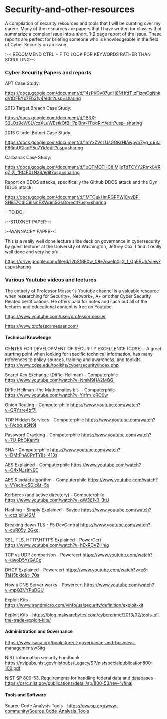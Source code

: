 # Security-and-other-resources
A compilation of security resources and tools that I will be curating over my career. Many of the resources are papers that I have written for classes that summarize a complex issue into a short, 1-2 page report of the issue. These reports are perfect for briefing someone who is knowledgeable in the field of Cyber Security on an issue.

:--I RECOMMEND CTRL + F TO LOOK FOR KEYWORDS RATHER THAN SCROLLING--:

### **Cyber Security Papers and reports**

APT Case Study:

https://docs.google.com/document/d/14sPKOv07uqH8NHfdT_zFizmCqNhkdVtDFBYx7Fb3fy4/edit?usp=sharing

2013 Target Breach Case Study:

https://docs.google.com/document/d/1BRX-32LOz9eW0LVczXLuWEstkOfBH7pj3nr-7FbqRiY/edit?usp=sharing

2013 Citadel Botnet Case Study:

https://docs.google.com/document/d/1mYxZVcLUsGGKrHlAwpybZyg_d63JF86mUClcdY5u7Yk/edit?usp=sharing

Carbanak Case Study:

https://docs.google.com/document/d/1oQTMQTHC8IMjiqTdTCYY2Rmk0VRqZI2j_fRf4E0zNz8/edit?usp=sharing

Report on DDOS attacks, specifically the Github DDOS attack and the Dyn DDOS attack:

https://docs.google.com/document/d/1MTOukHmRGPPWjCyvBP-SHii57C4IC9lsmEXWqm5GsGo/edit?usp=sharing

--TO DO--

:--STUXNET PAPER--:

:--WANNACRY PAPER--:

This is a really well done lecture slide deck on governance in cybersecurity by guest lecturer at the University of Washington, Jeffrey Cox, I find it really well done and very helpful.

https://drive.google.com/file/d/12bSfBE0w_08e7paeIp0jjG_f_GpFRUlr/view?usp=sharing

### **Various Youtube videos and lectures**

The entirety of Professor Messer's Youtube channel is a valuable resource when researching for Security+, Network+, A+ or other Cyber Security Related certifications. He offers paid for notes and such but all of the lectures and educational content is free on Youtube.

https://www.youtube.com/user/professormesser

https://www.professormesser.com/

#### **Technical Knowledge**

CENTER FOR DEVELOPMENT OF SECURITY EXCELLENCE (CDSE) - A great starting point when looking for specific technical information, has many references to policy sources, training and awareness, and toolkits. https://www.cdse.edu/toolkits/cybersecurity/index.php 

Secret Key Exchange (Diffie-Hellman) - Computerphile https://www.youtube.com/watch?v=NmM9HA2MQGI

Diffie Hellman -the Mathematics bit- - Computerphile https://www.youtube.com/watch?v=Yjrfm_oRO0w

Onion Routing - Computerphile https://www.youtube.com/watch?v=QRYzre4bf7I

TOR Hidden Services - Computerphile https://www.youtube.com/watch?v=lVcbq_a5N9I

Password Cracking - Computerphile https://www.youtube.com/watch?v=7U-RbOKanYs

SHA - Computerphile https://www.youtube.com/watch?v=DMtFhACPnTY&t=413s

AES Explained - Computerphile https://www.youtube.com/watch?v=O4xNJsjtN6E

AES Rijndael algorithm - Computerphile https://www.youtube.com/watch?v=VYech-c5Dic&t=5s

Kerberos (and active directory) - Computerphile https://www.youtube.com/watch?v=qW361k3-BtU

Hashing - Simply Explained - Savjee https://www.youtube.com/watch?v=cczlpiiu42M

Breaking down TLS - F5 DevCentral https://www.youtube.com/watch?v=cuR05y_2Gxc

SSL, TLS, HTTP,HTTPS Explained - PowerCert https://www.youtube.com/watch?v=hExRDVZHhig

TCP vs UDP comparison - Powercert https://www.youtube.com/watch?v=uwoD5YsGACg

DHCP Explained - Powercert https://www.youtube.com/watch?v=e6-TaH5bkjo&t=70s

How a DNS Server works - Powercert https://www.youtube.com/watch?v=mpQZVYPuDGU

Exploit Kits - https://www.trendmicro.com/vinfo/us/security/definition/exploit-kit

Exploit Kits - https://blog.malwarebytes.com/cybercrime/2013/02/tools-of-the-trade-exploit-kits/

#### **Administration and Governance**

https://www.isaca.org/bookstore/it-governance-and-business-management/w3itg

NIST information security handbook - https://nvlpubs.nist.gov/nistpubs/Legacy/SP/nistspecialpublication800-100.pdf

NIST SP 800-53, Requirements for handling federal data and databases - https://csrc.nist.gov/publications/detail/sp/800-53/rev-4/final 

#### **Tools and Software**

Source Code Analysis Tools - https://owasp.org/www-community/Source_Code_Analysis_Tools

